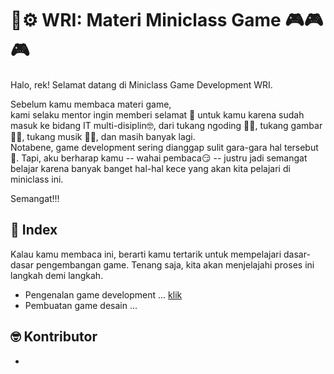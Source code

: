 # 🔬⚙️ WRI: Materi Miniclass Game 🎮🎮🎮
Halo, rek! Selamat datang di Miniclass Game Development WRI. 

Sebelum kamu membaca materi game,<br>
kami selaku mentor ingin memberi selamat 🎉 untuk kamu karena sudah masuk ke bidang IT multi-disiplin🤓, dari tukang ngoding 🧑‍💻, tukang gambar 🧑‍🎨, tukang musik 🎷👨, dan masih banyak lagi.<br>
Notabene, game development sering dianggap sulit gara-gara hal tersebut 🧢. Tapi, aku berharap kamu -- wahai pembaca😏 -- justru jadi semangat belajar karena banyak banget hal-hal kece yang akan kita pelajari di miniclass ini.

Semangat!!!
## 📃 Index
Kalau kamu membaca ini, berarti kamu tertarik untuk mempelajari dasar-dasar pengembangan game. Tenang saja, kita akan menjelajahi proses ini langkah demi langkah.

- Pengenalan game development ... [klik](pengenalan/pengenalan-game-development.md#Pengenalan%20Game%20Development)
- Pembuatan game desain ... 

## 🤓 Kontributor
- 
